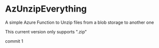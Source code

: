 # AzUnzipEverything

A simple Azure Function to Unzip files from a blob storage to another one

This current version only supports ".zip"



commit 1
